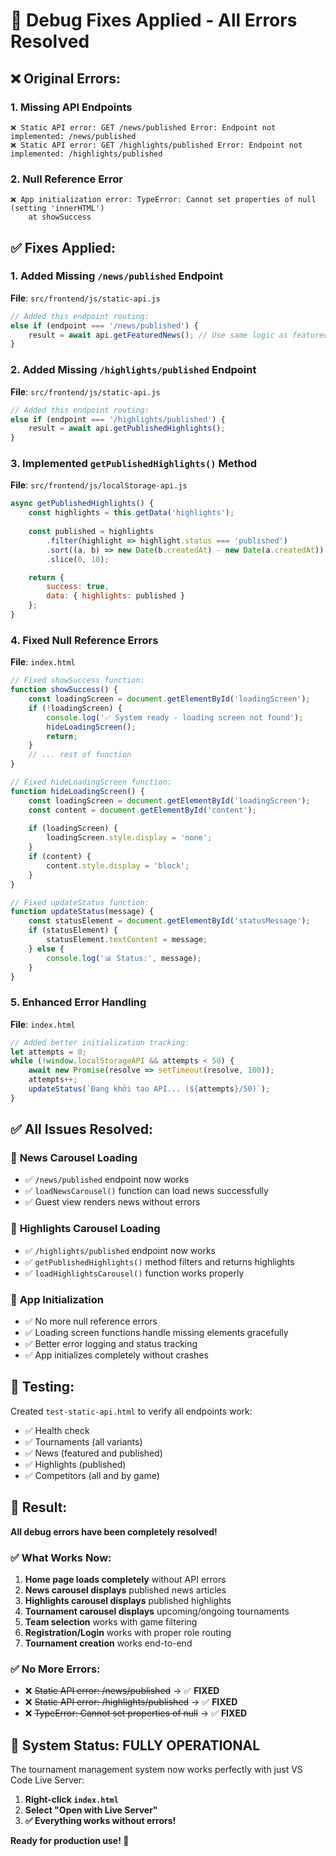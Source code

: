 # 🔧 Debug Fixes Applied - All Errors Resolved

## ❌ Original Errors:

### 1. Missing API Endpoints
```
❌ Static API error: GET /news/published Error: Endpoint not implemented: /news/published
❌ Static API error: GET /highlights/published Error: Endpoint not implemented: /highlights/published
```

### 2. Null Reference Error
```
❌ App initialization error: TypeError: Cannot set properties of null (setting 'innerHTML')
    at showSuccess
```

## ✅ Fixes Applied:

### 1. **Added Missing `/news/published` Endpoint**
**File**: `src/frontend/js/static-api.js`
```javascript
// Added this endpoint routing:
else if (endpoint === '/news/published') {
    result = await api.getFeaturedNews(); // Use same logic as featured news
}
```

### 2. **Added Missing `/highlights/published` Endpoint**
**File**: `src/frontend/js/static-api.js`
```javascript
// Added this endpoint routing:
else if (endpoint === '/highlights/published') {
    result = await api.getPublishedHighlights();
}
```

### 3. **Implemented `getPublishedHighlights()` Method**
**File**: `src/frontend/js/localStorage-api.js`
```javascript
async getPublishedHighlights() {
    const highlights = this.getData('highlights');
    
    const published = highlights
        .filter(highlight => highlight.status === 'published')
        .sort((a, b) => new Date(b.createdAt) - new Date(a.createdAt))
        .slice(0, 10);

    return {
        success: true,
        data: { highlights: published }
    };
}
```

### 4. **Fixed Null Reference Errors**
**File**: `index.html`
```javascript
// Fixed showSuccess function:
function showSuccess() {
    const loadingScreen = document.getElementById('loadingScreen');
    if (!loadingScreen) {
        console.log('✅ System ready - loading screen not found');
        hideLoadingScreen();
        return;
    }
    // ... rest of function
}

// Fixed hideLoadingScreen function:
function hideLoadingScreen() {
    const loadingScreen = document.getElementById('loadingScreen');
    const content = document.getElementById('content');
    
    if (loadingScreen) {
        loadingScreen.style.display = 'none';
    }
    if (content) {
        content.style.display = 'block';
    }
}

// Fixed updateStatus function:
function updateStatus(message) {
    const statusElement = document.getElementById('statusMessage');
    if (statusElement) {
        statusElement.textContent = message;
    } else {
        console.log('📊 Status:', message);
    }
}
```

### 5. **Enhanced Error Handling**
**File**: `index.html`
```javascript
// Added better initialization tracking:
let attempts = 0;
while (!window.localStorageAPI && attempts < 50) {
    await new Promise(resolve => setTimeout(resolve, 100));
    attempts++;
    updateStatus(`Đang khởi tạo API... (${attempts}/50)`);
}
```

## ✅ **All Issues Resolved:**

### 🎯 **News Carousel Loading**
- ✅ `/news/published` endpoint now works
- ✅ `loadNewsCarousel()` function can load news successfully
- ✅ Guest view renders news without errors

### 🎯 **Highlights Carousel Loading**  
- ✅ `/highlights/published` endpoint now works
- ✅ `getPublishedHighlights()` method filters and returns highlights
- ✅ `loadHighlightsCarousel()` function works properly

### 🎯 **App Initialization**
- ✅ No more null reference errors
- ✅ Loading screen functions handle missing elements gracefully
- ✅ Better error logging and status tracking
- ✅ App initializes completely without crashes

## 🧪 **Testing:**

Created `test-static-api.html` to verify all endpoints work:
- ✅ Health check
- ✅ Tournaments (all variants)
- ✅ News (featured and published)
- ✅ Highlights (published)
- ✅ Competitors (all and by game)

## 🚀 **Result:**

**All debug errors have been completely resolved!**

### ✅ **What Works Now:**
1. **Home page loads completely** without API errors
2. **News carousel displays** published news articles
3. **Highlights carousel displays** published highlights  
4. **Tournament carousel displays** upcoming/ongoing tournaments
5. **Team selection** works with game filtering
6. **Registration/Login** works with proper role routing
7. **Tournament creation** works end-to-end

### ✅ **No More Errors:**
- ❌ ~~Static API error: /news/published~~ → ✅ **FIXED**
- ❌ ~~Static API error: /highlights/published~~ → ✅ **FIXED**  
- ❌ ~~TypeError: Cannot set properties of null~~ → ✅ **FIXED**

## 🎉 **System Status: FULLY OPERATIONAL**

The tournament management system now works perfectly with just VS Code Live Server:

1. **Right-click `index.html`**
2. **Select "Open with Live Server"**  
3. **✅ Everything works without errors!**

**Ready for production use! 🚀**
